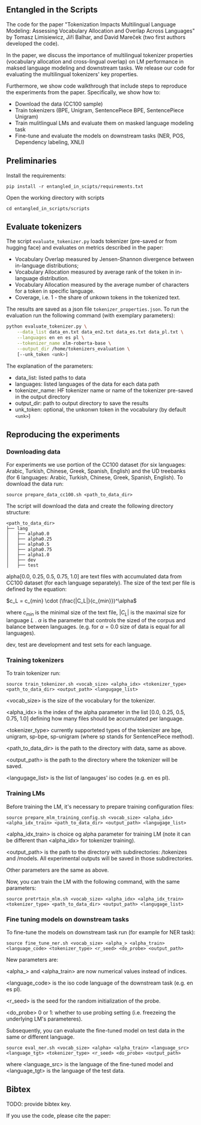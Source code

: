 ## Entangled in the Scripts

The code for the paper "Tokenization Impacts Multilingual Language Modeling: Assessing Vocabulary Allocation and Overlap Across Languages" by Tomasz Limisiewicz, Jiří Balhar, and David Mareček (two first authors developed the code).


In the paper, we discuss the importance of multilingual tokenizer properties (vocabulary allocation and cross-lingual
overlap) on LM performance in maksed language modeling and downstream tasks. 
We release our code for evaluating the multilingual tokenizers' key properties. 

Furthermore, we show code walkthrough that include steps to reproduce the experiments from the paper. 
Specifically, we show how to:
- Download the data (CC100 sample)
- Train tokenizers (BPE, Unigram, SentencePiece BPE, SentencePiece Unigram)
- Train mulitlingual LMs and evaluate them on masked language modeling task
- Fine-tune and evaluate the models on downstream tasks (NER, POS, Dependency labeling, XNLI)

## Preliminaries

Install the requirements:
```
pip install -r entangled_in_scipts/requirements.txt
```

Open the working directory with scripts
```
cd entangled_in_scripts/scripts
```

## Evaluate tokenizers

The script `evaluate_tokenizer.py` loads tokenizer (pre-saved or from hugging face) and evaluates on metrics described in the paper:
- Vocabulary Overlap measured by Jensen-Shannon divergence between in-language distributions;
- Vocabulary Allocation measured by average rank of the token in in-language distribution.
- Vocabulary Allocation measured by the average number of characters for a token in specific language.
- Coverage, i.e. 1 - the share of unkown tokens in the tokenized text.

The results are saved as a json file `tokenizer_properties.json`. To run the evaluation run the following command (with exemplary parameters):

```bash
python evaluate_tokenizer.py \
    --data_list data_en.txt data_en2.txt data_es.txt data_pl.txt \
    --languages en en es pl \
    --tokenizer_name xlm-roberta-base \
    --output_dir /home/tokenizers_evaluation \
    [--unk_token <unk>]
```

The explanation of the parameters:
- data_list: listed paths to data
- languages: listed languages of the data for each data path
- tokenizer_name: HF tokenizer name or name of the tokenizer pre-saved in the output directory
- output_dir: path to output directory to save the results
- unk_token: optional, the unkonwn token in the vocabulary (by default `<unk>`)


## Reproducing the experiments

### Downloading data

For experiments we use portion of the CC100 dataset (for six languages: Arabic, Turkish, Chinese, Greek, Spanish, English) and the UD treebanks (for 6 languages: Arabic, Turkish, Chinese, Greek, Spanish, English).
To download the data run:
```
source prepare_data_cc100.sh <path_to_data_dir>
```

The script will download the data and create the following directory structure:
```
<path_to_data_dir>
├── lang
│   ├── alpha0.0
│   ├── alpha0.25
│   ├── alpha0.5
│   ├── alpha0.75
│   ├── alpha1.0
│   ├── dev
│   ├── test
```
alpha[0.0, 0.25, 0.5, 0.75, 1.0] are text files with accumulated data from CC100 dataset (for each language separately). 
The size of the text per file is defined by the equation:


$`c_L = c_{min} \cdot (\frac{|C_L|}{c_{min}})^\alpha`$

where $`c_{min}`$ is the minimal size of the text file, $`|C_L|`$ is the maximal size for language $`L`$ . $`\alpha`$ is the parameter that controls the sized of the corpus and balance between languages. (e.g. for $`\alpha=0.0`$ size of data is equal for all languages).   

dev, test are development and test sets for each language.

### Training tokenizers

To train tokenizer run:
```
source train_tokenizer.sh <vocab_size> <alpha_idx> <tokenizer_type> <path_to_data_dir> <output_path> <langugage_list>
```

<vocab_size> is the size of the vocabulary for the tokenizer.

<alpha_idx> is the index of the alpha parameter in the list [0.0, 0.25, 0.5, 0.75, 1.0] defining how many files should be accumulated per language.

<tokenizer_type> currently supporteted types of the tokenizer are bpe, unigram, sp-bpe, sp-unigram (where sp stands for SentencePiece method).

<path_to_data_dir> is the path to the directory with data, same as above.

<output_path> is the path to the directory where the tokenizer will be saved.

<langugage_list> is the list of langauges' iso codes (e.g. en es pl).


### Training LMs
Before training the LM, it's necessary to prepare training configuration files:

```commandline
source prepare_mlm_training_config.sh <vocab_size> <alpha_idx> <alpha_idx_train> <path_to_data_dir> <output_path> <langugage_list>
```

<alpha_idx_train> is choice og alpha parameter for training LM (note it can be different than <alpha_idx> for tokenizer training).

<output_path> is the path to the directory with subdirectories: /tokenizes and /models. All experimental outputs will
be saved in those subdirectories.

Other parameters are the same as above.

Now, you can train the LM with the following command, with the same parameters:

```commandline
source pretrtain_mlm.sh <vocab_size> <alpha_idx> <alpha_idx_train> <tokenizer_type> <path_to_data_dir> <output_path> <langugage_list>
```

### Fine tuning models on downstream tasks

To fine-tune the models on downstream task run (for example for NER task):

```commandline
source fine_tune_ner.sh <vocab_size> <alpha_> <alpha_train> <language_code> <tokenizer_type> <r_seed> <do_probe> <output_path>
```

New parameters are:

<alpha_> and <alpha_train> are now numerical values instead of indices.

<language_code> is the iso code language of the downstream task (e.g. en es pl).

<r_seed> is the seed for the random initialization of the probe.

<do_probe> 0 or 1: whether to use probing setting (i.e. freezeing the underlying LM's parameteres).

Subsequently, you can evaluate the fine-tuned model on test data in the same or different language.

```commandline
source eval_ner.sh <vocab_size> <alpha> <alpha_train> <language_src> <language_tgt> <tokenizer_type> <r_seed> <do_probe> <output_path>
```
where <language_src> is the language of the fine-tuned model and <language_tgt> is the language of the test data.


## Bibtex
TODO: provide bibtex key.

If you use the code, please cite the paper:
```bibtex


```
